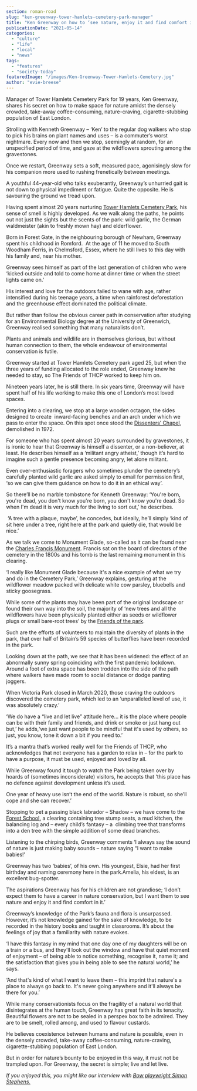 ```yaml
---
section: roman-road
slug: "ken-greenway-tower-hamlets-cemetery-park-manager"
title: "Ken Greenway on how to ‘see nature, enjoy it and find comfort in it’"
publicationDate: "2021-05-14"
categories: 
  - "culture"
  - "life"
  - "local"
  - "news"
tags: 
  - "features"
  - "society-today"
featuredImage: "/images/Ken-Greenway-Tower-Hamlets-Cemetery.jpg"
author: "evie-breese"
---
```


Manager of Tower Hamlets Cemetery Park for 19 years, Ken Greenway, shares his secret on how to make space for nature amidst the densely crowded, take-away coffee-consuming, nature-craving, cigarette-stubbing population of East London.

Strolling with Kenneth Greenway – ‘Ken’ to the regular dog walkers who stop to pick his brains on plant names and uses – is a commuter’s worst nightmare. Every now and then we stop, seemingly at random, for an unspecified period of time, and gaze at the wildflowers sprouting among the gravestones.  

Once we restart, Greenway sets a soft, measured pace, agonisingly slow for his companion more used to rushing frenetically between meetings. 

A youthful 44-year-old who talks exuberantly, Greenway’s unhurried gait is not down to physical impediment or fatigue. Quite the opposite. He is savouring the ground we tread upon.

Having spent almost 20 years nurturing [Tower Hamlets Cemetery Park](https://romanroadlondon.com/tower-hamlets-cemetery-park-mile-end/), his sense of smell is highly developed. As we walk along the paths, he points out not just the sights but the scents of the park: wild garlic, the German waldmeister (akin to freshly mown hay) and elderflower.

Born in Forest Gate, in the neighbouring borough of Newham, Greenway spent his childhood in Romford.  At the age of 11 he moved to South Woodham Ferris, in Chelmsford, Essex, where he still lives to this day with his family and, near his mother. 

Greenway sees himself as part of the last generation of children who were ‘kicked outside and told to come home at dinner time or when the street lights came on.’ 

His interest and love for the outdoors failed to wane with age, rather intensified during his teenage years, a time when rainforest deforestation and the greenhouse effect dominated the political climate. 

But rather than follow the obvious career path in conservation after studying for an Environmental Biology degree at the University of Greenwich, Greenway realised something that many naturalists don’t. 

Plants and animals and wildlife are in themselves glorious, but without human connection to them, the whole endeavour of environmental conservation is futile. 

Greenway started at Tower Hamlets Cemetery park aged 25, but when the three years of funding allocated to the role ended, Greenway knew he needed to stay, so The Friends of THCP worked to keep him on. 

Nineteen years later, he is still there. In six years time, Greenway will have spent half of his life working to make this one of London’s most loved spaces.

Entering into a clearing, we stop at a large wooden octagon, the sides designed to create  inward-facing benches and an arch under which we pass to enter the space. On this spot once stood the [Dissenters’ Chapel](https://www.flickr.com/photos/paulodykes/25082770067), demolished in 1972. 

For someone who has spent almost 20 years surrounded by gravestones, it is ironic to hear that Greenway is himself a dissenter, or a non-believer, at least. He describes himself as a ‘militant angry atheist,’ though it’s hard to imagine such a gentle presence becoming angry, let alone militant. 

Even over-enthusiastic foragers who sometimes plunder the cemetery’s carefully planted wild garlic are asked simply to email for permission first, ‘so we can give them guidance on how to do it in an ethical way’.

So there’ll be no marble tombstone for Kenneth Greenway: ‘You're born, you're dead, you don't know you're born, you don't know you're dead. So when I'm dead it is very much for the living to sort out,’ he describes. 

 ‘A tree with a plaque, maybe’, he concedes, but ideally, he’ll simply ‘kind of sit here under a tree, right here at the park and quietly die, that would be nice.’

As we talk we come to Monument Glade, so-called as it can be found near the [Charles Francis Monument](https://fothcp.org/wp-content/uploads/2019/06/THCP_LEAFLET_02.pdf). Francis sat on the board of directors of the cemetery in the 1800s and his tomb is the last remaining monument in this clearing. 

‘I really like Monument Glade because it's a nice example of what we try and do in the Cemetery Park,’ Greenway explains, gesturing at the wildflower meadow packed with delicate white cow parsley, bluebells and sticky goosegrass. 

While some of the plants may have been part of the original landscape or found their own way into the soil, the majority of ‘new trees and all the wildflowers have been physically planted either as seeds or wildflower plugs or small bare-root trees’ by the [Friends of the park](https://fothcp.org/). 

Such are the efforts of volunteers to maintain the diversity of plants in the park, that over half of Britain’s 59 species of butterflies have been recorded in the park. 

Looking down at the path, we see that it has been widened: the effect of an abnormally sunny spring coinciding with the first pandemic lockdown. Around a foot of extra space has been trodden into the side of the path where walkers have made room to social distance or dodge panting joggers. 

When Victoria Park closed in March 2020, those craving the outdoors discovered the cemetery park, which led to an ‘unparalleled level of use, it was absolutely crazy.’ 

‘We do have a “live and let live” attitude here… it is the place where people can be with their family and friends, and drink or smoke or just hang out but,’ he adds,‘we just want people to be mindful that it's used by others, so just, you know, tone it down a bit if you need to.’

It’s a mantra that’s worked really well for the Friends of THCP, who acknowledges that not everyone has a garden to relax in – for the park to have a purpose, it must be used, enjoyed and loved by all.  

While Greenway found it tough to watch the Park being taken over by hoards of (sometimes inconsiderate) visitors, he accepts that ‘this place has no defence against development unless it’s used.

One year of heavy use isn’t the end of the world. Nature is robust, so she’ll cope and she can recover.’ 

Stopping to pet a passing black labrador – Shadow – we have come to the [Forest School](https://fothcp.org/forest-school/)**,** a clearing containing tree stump seats, a mud kitchen, the balancing log and – every child’s fantasy – a  climbing tree that transforms into a den tree with the simple addition of some dead branches. 

Listening to the chirping birds, Greenway comments ‘I always say the sound of nature is just making baby sounds – nature saying “I want to make babies!’

Greenway has two ‘babies’, of his own. His youngest, Elsie, had her first birthday and naming ceremony here in the park.Amelia, his eldest, is an excellent bug-spotter. 

The aspirations Greenway has for his children are not grandiose; ‘I don’t expect them to have a career in nature conservation, but I want them to see nature and enjoy it and find comfort in it.’

Greenway’s knowledge of the Park’s fauna and flora is unsurpassed. However, it’s not knowledge gained for the sake of knowledge, to be recorded in the history books and taught in classrooms. It’s about the feelings of joy that a familiarity with nature evokes. 

‘I have this fantasy in my mind that one day one of my daughters will be on a train or a bus, and they’ll look out the window and have that quiet moment of enjoyment – of being able to notice something, recognise it, name it; and the satisfaction that gives you in being able to see the natural world,’ he says. 

‘And that's kind of what I want to leave them – this imprint that nature's a place to always go back to. It's never going anywhere and it'll always be there for you.’

While many conservationists focus on the fragility of a natural world that disintegrates at the human touch, Greenway has great faith in its tenacity. Beautiful flowers are not to be sealed in a perspex box to be admired. They are to be smelt, rolled among, and used to flavour custards.

He believes coexistence between humans and nature is possible, even in the densely crowded, take-away coffee-consuming, nature-craving, cigarette-stubbing population of East London. 

But in order for nature’s bounty to be enjoyed in this way, it must not be trampled upon. For Greenway, the secret is simple; live and let live.

_If you enjoyed this, you might like our interview with [Bow playwright Simon Stephens.](https://romanroadlondon.com/simon-stephens-playwright-bow/)_
